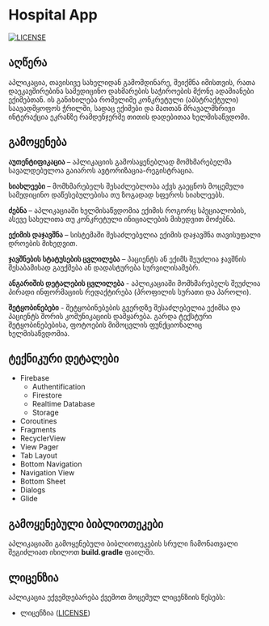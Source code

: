 # Hospital App

[![LICENSE](https://img.shields.io/badge/License-MIT-green.svg)](https://github.com/LukaParchukidze/android-tbc-bootcamp#License "Project's LICENSE section")

## აღწერა
აპლიკაცია, თავისივე სახელიდან გამომდინარე, შეიქმნა იმისთვის, რათა დაეკავშირებინა სამედიცინო დახმარების საჭიროების მქონე ადამიანები ექიმებთან. ის განიხილება რომელიმე კონკრეტული (აბსტრაქტული) საავადმყოფოს ჭრილში, სადაც ექიმები და მათთან მრავალმხრივი ინტერაქცია ეკრანზე რამდენჯერმე თითის დადებითაა ხელმისაწვდომი. 


## გამოყენება
**აუთენტიფიკაცია** – აპლიკაციის გამოსაყენებლად მომხმარებელმა სავალდებულოა გაიაროს ავტორიზაცია-რეგისტრაცია.

**სიახლეები** – მომხმარებელს შესაძლებლობა აქვს გაეცნოს მოცემული სამედიცინო დაწესებულებისა თუ ზოგადად სფეროს სიახლეებს.

**ძებნა** – აპლიკაციაში ხელმისაწვდომია ექიმის როგორც სპეციალობის, ასევე სახელითა თუ კონკრეტული ინიციალების მიხედვით მოძებნა.

**ექიმის დაჯავშნა** – სისტემაში შესაძლებელია ექიმის დაჯავშნა თავისუფალი დროების მიხედვით.

**ჯავშნების სტატუსების ცვლილება** – პაციენტს ან ექიმს შეუძლია ჯავშნის შესაბამისად გაუქმება ან დადასტურება სურვილისამებრ.


**ანგარიშის დეტალების ცვლილება** - აპლიკაციაში მომხმარებელს შეუძლია პირადი ინფორმაციის რედაქტირება (პროფილის სურათი და პაროლი).


**შეტყობინებები** - შეტყობინებების გვერდზე შესაძლებელია ექიმსა და პაციენტს შორის კომუნიკაციის დამყარება. გარდა ტექსტური შეტყობინებებისა, ფოტოების მიმოცვლის ფუნქციონალიც ხელმისაწვდომია.


## ტექნიკური დეტალები
* Firebase
    * Authentification
    * Firestore
    * Realtime Database
    * Storage
* Coroutines
* Fragments
* RecyclerView
* View Pager
* Tab Layout
* Bottom Navigation
* Navigation View
* Bottom Sheet
* Dialogs
* Glide


## გამოყენებული ბიბლიოთეკები
აპლიკაციაში გამოყენებული ბიბლიოთეკების სრული ჩამონათვალი შეგიძლიათ იხილოთ **build.gradle** ფაილში.

## ლიცენზია
აპლიკაცია ექვემდებარება ქვემოთ მოცემულ ლიცენზიის წესებს:

* ლიცენზია ([LICENSE](https://github.com/LukaParchukidze/hospital-app/blob/master/LICENSE "Copy of the Custom Proprietary License"))
